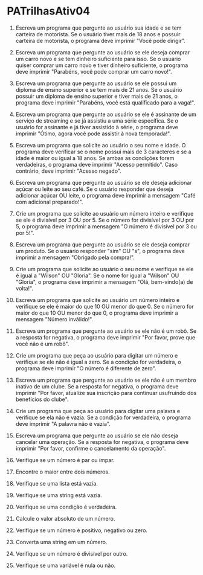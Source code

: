 # PATrilhasAtiv04

1. Escreva um programa que pergunte ao usuário sua idade e se tem carteira de motorista. Se o usuário tiver mais de 18 anos e possuir carteira de motorista, o programa deve imprimir "Você pode dirigir".  

2. Escreva um programa que pergunte ao usuário se ele deseja comprar um carro novo e se tem dinheiro suficiente para isso. Se o usuário quiser comprar um carro novo e tiver dinheiro suficiente, o programa deve imprimir "Parabéns, você pode comprar um carro novo!".  

3. Escreva um programa que pergunte ao usuário se ele possui um diploma de ensino superior e se tem mais de 21 anos. Se o usuário possuir um diploma de ensino superior e tiver mais de 21 anos, o programa deve imprimir "Parabéns, você está qualificado para a vaga!".  

4. Escreva um programa que pergunte ao usuário se ele é assinante de um serviço de streaming e se já assistiu a uma série específica. Se o usuário for assinante e já tiver assistido à série, o programa deve imprimir "Ótimo, agora você pode assistir à nova temporada!".  

5. Escreva um programa que solicite ao usuário o seu nome e idade. O programa deve verificar se o nome possui mais de 3 caracteres e se a idade é maior ou igual a 18 anos. Se ambas as condições forem verdadeiras, o programa deve imprimir "Acesso permitido". Caso contrário, deve imprimir "Acesso negado".  

6. Escreva um programa que pergunte ao usuário se ele deseja adicionar açúcar ou leite ao seu café. Se o usuário responder que deseja adicionar açúcar OU leite, o programa deve imprimir a mensagem "Café com adicional preparado!".  

7. Crie um programa que solicite ao usuário um número inteiro e verifique se ele é divisível por 3 OU por 5. Se o número for divisível por 3 OU por 5, o programa deve imprimir a mensagem "O número é divisível por 3 ou por 5!".  

8. Escreva um programa que pergunte ao usuário se ele deseja comprar um produto. Se o usuário responder "sim" OU "s", o programa deve imprimir a mensagem "Obrigado pela compra!".  

9. Crie um programa que solicite ao usuário o seu nome e verifique se ele é igual a "Wilson" OU "Gloria". Se o nome for igual a "Wilson" OU "Gloria", o programa deve imprimir a mensagem "Olá, bem-vindo(a) de volta!".  

10. Escreva um programa que solicite ao usuário um número inteiro e verifique se ele é maior do que 10 OU menor do que 0. Se o número for maior do que 10 OU menor do que 0, o programa deve imprimir a mensagem "Número inválido!".  

11. Escreva um programa que pergunte ao usuário se ele não é um robô. Se a resposta for negativa, o programa deve imprimir "Por favor, prove que você não é um robô".  

12. Crie um programa que peça ao usuário para digitar um número e verifique se ele não é igual a zero. Se a condição for verdadeira, o programa deve imprimir "O número é diferente de zero".  

13. Escreva um programa que pergunte ao usuário se ele não é um membro inativo de um clube. Se a resposta for negativa, o programa deve imprimir "Por favor, atualize sua inscrição para continuar usufruindo dos benefícios do clube".  

14. Crie um programa que peça ao usuário para digitar uma palavra e verifique se ela não é vazia. Se a condição for verdadeira, o programa deve imprimir "A palavra não é vazia".  

15. Escreva um programa que pergunte ao usuário se ele não deseja cancelar uma operação. Se a resposta for negativa, o programa deve imprimir "Por favor, confirme o cancelamento da operação".  

16. Verifique se um número é par ou ímpar.  

17. Encontre o maior entre dois números.  

18. Verifique se uma lista está vazia.  

19. Verifique se uma string está vazia.  

20. Verifique se uma condição é verdadeira.  

21. Calcule o valor absoluto de um número.  

22. Verifique se um número é positivo, negativo ou zero.  

23. Converta uma string em um número.  

24. Verifique se um número é divisível por outro.  

25. Verifique se uma variável é nula ou não.  
